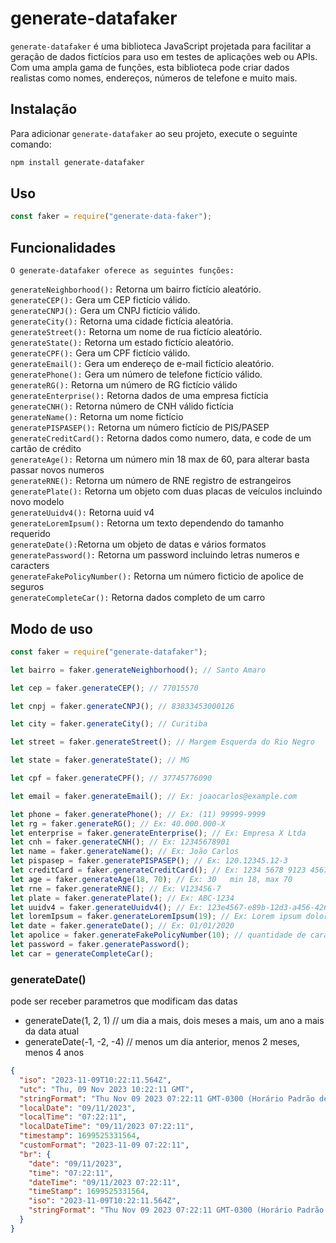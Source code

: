 # generate-datafaker

`generate-datafaker` é uma biblioteca JavaScript projetada para facilitar a geração de dados fictícios para uso em testes de aplicações web ou APIs. Com uma ampla gama de funções, esta biblioteca pode criar dados realistas como nomes, endereços, números de telefone e muito mais.

## Instalação

Para adicionar `generate-datafaker` ao seu projeto, execute o seguinte comando:

```bash
npm install generate-datafaker
```

## Uso

```js
const faker = require("generate-data-faker");
```

## Funcionalidades

    O generate-datafaker oferece as seguintes funções:

`generateNeighborhood():` Retorna um bairro fictício aleatório.<br>
`generateCEP():` Gera um CEP fictício válido.<br>
`generateCNPJ():` Gera um CNPJ fictício válido.<br>
`generateCity():` Retorna uma cidade fictícia aleatória.<br>
`generateStreet():` Retorna um nome de rua fictício aleatório.<br>
`generateState():` Retorna um estado fictício aleatório.<br>
`generateCPF():` Gera um CPF fictício válido.<br>
`generateEmail():` Gera um endereço de e-mail fictício aleatório.<br>
`generatePhone():` Gera um número de telefone fictício válido.<br>
`generateRG():` Retorna um número de RG fictício válido<br>
`generateEnterprise():` Retorna dados de uma empresa fictícia<br>
`generateCNH():` Retorna número de CNH válido fictícia <br>
`generateName():` Retorna um nome fictício <br>
`generatePISPASEP():` Retorna um número fictício de PIS/PASEP <br>
`generateCreditCard():` Retorna dados como numero, data, e code de um cartão de crédito <br>
`generateAge():` Retorna um número min 18 max de 60, para alterar basta passar novos numeros<br>
`generateRNE():` Retorna um número de RNE registro de estrangeiros <br>
`generatePlate():` Retorna um objeto com duas placas de veículos incluindo novo modelo<br>
`generateUuidv4():` Retorna uuid v4<br>
`generateLoremIpsum():` Retorna um texto dependendo do tamanho requerido<br>
`generateDate():`Retorna um objeto de datas e vários formatos<br>
`generatePassword():` Retorna um password incluindo letras numeros e caracters<br>
`generateFakePolicyNumber():` Retorna um número ficticio de apolice de seguros <br>
`generateCompleteCar():` Retorna dados completo de um carro <br>

## Modo de uso

```js
const faker = require("generate-datafaker");

let bairro = faker.generateNeighborhood(); // Santo Amaro

let cep = faker.generateCEP(); // 77015570

let cnpj = faker.generateCNPJ(); // 83833453000126

let city = faker.generateCity(); // Curitiba

let street = faker.generateStreet(); // Margem Esquerda do Rio Negro

let state = faker.generateState(); // MG

let cpf = faker.generateCPF(); // 37745776090

let email = faker.generateEmail(); // Ex: joaocarlos@example.com

let phone = faker.generatePhone(); // Ex: (11) 99999-9999
let rg = faker.generateRG(); // Ex: 40.000.000-X
let enterprise = faker.generateEnterprise(); // Ex: Empresa X Ltda
let cnh = faker.generateCNH(); // Ex: 12345678901
let name = faker.generateName(); // Ex: João Carlos
let pispasep = faker.generatePISPASEP(); // Ex: 120.12345.12-3
let creditCard = faker.generateCreditCard(); // Ex: 1234 5678 9123 4567
let age = faker.generateAge(18, 70); // Ex: 30   min 18, max 70
let rne = faker.generateRNE(); // Ex: V123456-7
let plate = faker.generatePlate(); // Ex: ABC-1234
let uuidv4 = faker.generateUuidv4(); // Ex: 123e4567-e89b-12d3-a456-426614174000
let loremIpsum = faker.generateLoremIpsum(19); // Ex: Lorem ipsum dolor sit amet... 10 palavras
let date = faker.generateDate(); // Ex: 01/01/2020
let apolice = faker.generateFakePolicyNumber(10); // quantidade de caracters
let password = faker.generatePassword();
let car = generateCompleteCar();
```

### generateDate()

pode ser receber parametros que modificam das datas

- generateDate(1, 2, 1) // um dia a mais, dois meses a mais, um ano a mais da data atual
- generateDate(-1, -2, -4) // menos um dia anterior, menos 2 meses, menos 4 anos

```json
{
  "iso": "2023-11-09T10:22:11.564Z",
  "utc": "Thu, 09 Nov 2023 10:22:11 GMT",
  "stringFormat": "Thu Nov 09 2023 07:22:11 GMT-0300 (Horário Padrão de Brasília)",
  "localDate": "09/11/2023",
  "localTime": "07:22:11",
  "localDateTime": "09/11/2023 07:22:11",
  "timestamp": 1699525331564,
  "customFormat": "2023-11-09 07:22:11",
  "br": {
    "date": "09/11/2023",
    "time": "07:22:11",
    "dateTime": "09/11/2023 07:22:11",
    "timeStamp": 1699525331564,
    "iso": "2023-11-09T10:22:11.564Z",
    "stringFormat": "Thu Nov 09 2023 07:22:11 GMT-0300 (Horário Padrão de Brasília)"
  }
}
```
